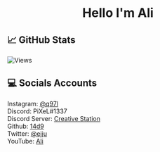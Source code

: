 <h1 align="center">Hello I'm Ali </h1>

## &#x1f4c8; GitHub Stats

![Views](https://gpvc.arturio.dev/14d9) 

## &#x1F4BB; Socials Accounts

Instagram: [@q97l](https://instagram.com/q97l)
<br>
Discord: PiXeL#1337
<br>
Discord Server: [Creative Station](https://discord.gg/crs)
<br>
Github: [14d9](https://github.com/14d9)
<br>
Twitter: [@ejju](https://twitter.com/ejju)
<br>
YouTube: [Ali](https://youtube.com/channel/UC63mgG7qoa8K3qnz7Geayvw)
